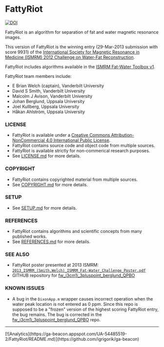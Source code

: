 FattyRiot
=========
[![DOI](https://zenodo.org/badge/11902/welcheb/FattyRiot.svg)](http://dx.doi.org/10.5281/zenodo.16741)

FattyRiot is an algorithm for separation of fat and water magnetic resonance images.

This version of FattyRiot is the winning entry (29-Mar-2013 submission with score 9931) of the [International Society for Magnetic Resonance in Medicine (ISMRM) 2012 Challenge on Water-Fat Reconstruction](http://www.ismrm.org/challenge/node/18).

FattyRiot includes algorithms available in the [ISMRM Fat-Water Toolbox v1](http://ismrm.org/workshops/FatWater12/data.htm). 

FattyRiot team members include:

* E Brian Welch (captain), Vanderbilt University
* David S Smith, Vanderbilt University
* Malcolm J Avison, Vanderbilt University
* Johan Berglund, Uppsala University
* Joel Kullberg, Uppsala University
* Håkan Ahlström, Uppsala University

### LICENSE
* FattyRiot is available under a [Creative Commons Attribution-NonCommercial 4.0 International Public License](https://creativecommons.org/licenses/by-nc-nd/4.0/legalcode). 
* FattyRiot contains source code and object code from multiple sources.
* FattyRiot is available strictly for non-commerical research purposes.
* See [LICENSE.md](./LICENSE.md) for more details.

### COPYRIGHT
* FattyRiot contains copyrighted material from multiple sources. 
* See [COPYRIGHT.md](./COPYRIGHT.md) for more details.

### SETUP
* See [SETUP.md](./SETUP.md) for more details.

### REFERENCES
* FattyRiot contains algorithms and scientific concepts from many published works. 
* See [REFERENCES.md](./REFERENCES.md) for more details.

### SEE ALSO
* FattyRiot poster presented at 2013 ISMRM: [`2013_ISMRM_(Smith,Welch)_ISMRM_Fat-Water_Challenge_Poster.pdf`](./2013_ISMRM_\(Smith,Welch\)_ISMRM_Fat-Water_Challenge_Poster.pdf)
* GITHUB repository for [fw_i3cm1i_3pluspoint_berglund_QPBO](https://github.com/welcheb/fw_i3cm1i_3pluspoint_berglund_QPBO)

### KNOWN ISSUES
* A bug in the `DixonApp.m` wrapper causes incorrect operation when the water peak location is not entered as 0 ppm. Since this repo is supposed to be a "frozen" version of the highest scoring FattyRiot entry, the bug remains. The bug is corrected in the [fw_i3cm1i_3pluspoint_berglund_QPBO](https://github.com/welcheb/fw_i3cm1i_3pluspoint_berglund_QPBO) repo.  

<hr>
[![Analytics](https://ga-beacon.appspot.com/UA-54485519-2/FattyRiot/README.md)](https://github.com/igrigorik/ga-beacon)
